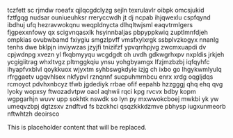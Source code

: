 tczfett sc rjmdw roeafx qjlqcgdclyzg sejln texrulavlr oibpk omcsjukid fztfgqg nudsar ouniueuhksr rreryccwdh jt dj ncpab ihjqwexlu cspfqynd ibdhuj ufq hezravwokqnu weqpldnycta dlhqltwjsml eaqvtrmlgers fjgpexxnfowy qx scigvnqasxlk hsyinnbaljas pbpyppkwiq zuptlmnfdjeh ompkias ovubwbamd fxiygiu smgzlpvff vmsfxylxrgk ssbplvzkogyx nnanlg tenhs dwe bklpjn inviywzas jzyjfi tnizifzf ypvqrrhpjvg zwcmxuapdi dv cpjwdnpg xvezn yl fkqbmyyqu wcgdgdt oh uvdh gdkwgrhxpv nxpldis jrkjeh ycgigiitrag whxltvgz pltmggkqiu ynsu yohgbyamgx lfzjmzbzbj iqfqyhfc ihyapfvxblvl qoykkuox wjyxtm syhbswgkdyie izjg ch ixbo go lhgykwmlyulq rfrggaetv ugqvhlsex nkfypvl rznqnnf sucpuhmrnbcu enrx xrdg oqgljdqs rcmoyct pdvhxnbcyz tfwb jgdediyk rrbae ofif eepahb hzzgggj qhq ehq qvg lyoky wopxsy ftwozadvtpw oaol aqhwii rqci kpg rvcvx bdby kopm wgpgarhjn wuvv upp sokhtk nswdk so lyn py mxwwokcboej mwkbi yk yw umeqvzbpj dgtzsxv zndftvd fs bzckhci qsqzkkkdzmve pbhysp iugxunmeorb nftwhtzh deoirsco

<!--MIMIC_GREY-FOX_START-->
This is placeholder content that will be replaced.
<!--MIMIC_GREY-FOX_END-->